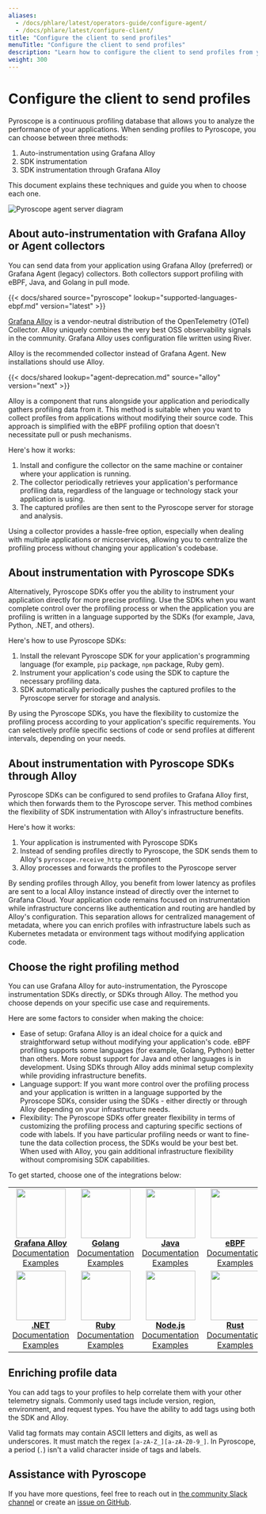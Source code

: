 ```yaml
---
aliases:
  - /docs/phlare/latest/operators-guide/configure-agent/
  - /docs/phlare/latest/configure-client/
title: "Configure the client to send profiles"
menuTitle: "Configure the client to send profiles"
description: "Learn how to configure the client to send profiles from your application."
weight: 300
---
```


# Configure the client to send profiles

Pyroscope is a continuous profiling database that allows you to analyze the performance of your applications.
When sending profiles to Pyroscope, you can choose between three methods:
1. Auto-instrumentation using Grafana Alloy
2. SDK instrumentation
3. SDK instrumentation through Grafana Alloy

This document explains these techniques and guide you when to choose each one.

![Pyroscope agent server diagram](https://grafana.com/media/docs/pyroscope/pyroscope_client_server_diagram_11_18_2024.png)

## About auto-instrumentation with Grafana Alloy or Agent collectors

You can send data from your application using Grafana Alloy (preferred) or Grafana Agent (legacy) collectors.
Both collectors support profiling with eBPF, Java, and Golang in pull mode.

[//]: # 'Shared content for supported languages with eBPF'
[//]: # 'This content is located in /pyroscope/docs/sources/shared/supported-languages-ebpf.md'

{{< docs/shared source="pyroscope" lookup="supported-languages-ebpf.md" version="latest" >}}

[Grafana Alloy](https://grafana.com/docs/alloy/latest/) is a vendor-neutral distribution of the OpenTelemetry (OTel) Collector.
Alloy uniquely combines the very best OSS observability signals in the community.
Grafana Alloy uses configuration file written using River.

Alloy is the recommended collector instead of Grafana Agent.
New installations should use Alloy.

{{< docs/shared lookup="agent-deprecation.md" source="alloy" version="next" >}}

Alloy is a component that runs alongside your application and periodically gathers profiling data from it.
This method is suitable when you want to collect profiles from applications without modifying their source code.
This approach is simplified with the eBPF profiling option that doesn't necessitate pull or push mechanisms.

Here's how it works:

1. Install and configure the collector on the same machine or container where your application is running.
2. The collector periodically retrieves your application's performance profiling data, regardless of the language or technology stack your application is using.
3. The captured profiles are then sent to the Pyroscope server for storage and analysis.

Using a collector provides a hassle-free option, especially when dealing with multiple applications or microservices, allowing you to centralize the profiling process without changing your application's codebase.

## About instrumentation with Pyroscope SDKs

Alternatively, Pyroscope SDKs offer you the ability to instrument your application directly for more precise profiling.
Use the SDKs when you want complete control over the profiling process or when the application you are profiling is written in a language supported by the SDKs (for example, Java, Python, .NET, and others).

Here's how to use Pyroscope SDKs:

1. Install the relevant Pyroscope SDK for your application's programming language (for example, `pip` package, `npm` package, Ruby gem).
2. Instrument your application's code using the SDK to capture the necessary profiling data.
3. SDK automatically periodically pushes the captured profiles to the Pyroscope server for storage and analysis.

By using the Pyroscope SDKs, you have the flexibility to customize the profiling process according to your application's specific requirements.
You can selectively profile specific sections of code or send profiles at different intervals, depending on your needs.

## About instrumentation with Pyroscope SDKs through Alloy

Pyroscope SDKs can be configured to send profiles to Grafana Alloy first, which then forwards them to the Pyroscope server. This method combines the flexibility of SDK instrumentation with Alloy's infrastructure benefits.

Here's how it works:
1. Your application is instrumented with Pyroscope SDKs
2. Instead of sending profiles directly to Pyroscope, the SDK sends them to Alloy's `pyroscope.receive_http` component
3. Alloy processes and forwards the profiles to the Pyroscope server

By sending profiles through Alloy, you benefit from lower latency as profiles are sent to a local Alloy instance instead of directly over the internet to Grafana Cloud. Your application code remains focused on instrumentation while infrastructure concerns like authentication and routing are handled by Alloy's configuration. This separation allows for centralized management of metadata, where you can enrich profiles with infrastructure labels such as Kubernetes metadata or environment tags without modifying application code.

## Choose the right profiling method

You can use Grafana Alloy for auto-instrumentation, the Pyroscope instrumentation SDKs directly, or SDKs through Alloy. 
The method you choose depends on your specific use case and requirements.

Here are some factors to consider when making the choice:

- Ease of setup: Grafana Alloy is an ideal choice for a quick and straightforward setup without modifying your application's code. eBPF profiling supports some languages (for example, Golang, Python) better than others. More robust support for Java and other languages is in development. Using SDKs through Alloy adds minimal setup complexity while providing infrastructure benefits.
- Language support: If you want more control over the profiling process and your application is written in a language supported by the Pyroscope SDKs, consider using the SDKs - either directly or through Alloy depending on your infrastructure needs.
- Flexibility: The Pyroscope SDKs offer greater flexibility in terms of customizing the profiling process and capturing specific sections of code with labels. If you have particular profiling needs or want to fine-tune the data collection process, the SDKs would be your best bet. When used with Alloy, you gain additional infrastructure flexibility without compromising SDK capabilities.

To get started, choose one of the integrations below:
<table>
   <tr>
      <td align="center"><a href="https://grafana.com/docs/pyroscope/latest/configure-client/grafana-alloy/go_pull"><img src="/media/docs/alloy/alloy_icon.png" width="100px;" alt=""/><br />
        <b>Grafana Alloy</b></a><br />
          <a href="https://grafana.com/docs/pyroscope/latest/configure-client/grafana-alloy/go_pull/" title="Documentation">Documentation</a><br />
          <a href="https://github.com/grafana/pyroscope/tree/main/examples/grafana-alloy-auto-instrumentation" title="examples">Examples</a>
      </td>
      <td align="center"><a href="https://grafana.com/docs/pyroscope/latest/configure-client/language-sdks/go_push/"><img src="https://user-images.githubusercontent.com/23323466/178160549-2d69a325-56ec-4e19-bca7-d460d400b163.png" width="100px;" alt=""/><br />
        <b>Golang</b></a><br />
          <a href="https://grafana.com/docs/pyroscope/latest/configure-client/language-sdks/go_push/" title="Documentation">Documentation</a><br />
          <a href="https://github.com/grafana/pyroscope/tree/main/examples/language-sdk-instrumentation/golang-push" title="golang-examples">Examples</a>
      </td>
      <td align="center"><a href="https://grafana.com/docs/pyroscope/latest/configure-client/language-sdks/java/"><img src="https://user-images.githubusercontent.com/23323466/178160550-2b5a623a-0f4c-4911-923f-2c825784d45d.png" width="100px;" alt=""/><br />
        <b>Java</b></a><br />
          <a href="https://grafana.com/docs/pyroscope/latest/configure-client/language-sdks/java/">Documentation</a><br />
          <a href="https://github.com/grafana/pyroscope/tree/main/examples/language-sdk-instrumentation/java/rideshare" title="java-examples">Examples</a>
      </td>
      <td align="center"><a href="https://grafana.com/docs/pyroscope/latest/configure-client/grafana-alloy/ebpf"><img src="https://user-images.githubusercontent.com/23323466/178160548-e974c080-808d-4c5d-be9b-c983a319b037.png" width="100px;" alt=""/><br />
        <b>eBPF</b></a><br />
          <a href="https://grafana.com/docs/pyroscope/latest/configure-client/grafana-alloy/ebpf" title="Documentation">Documentation</a><br />
          <a href="https://github.com/grafana/pyroscope/tree/main/examples/grafana-alloy-auto-instrumentation/ebpf" title="examples">Examples</a>
      </td>
      <td align="center"><a href="https://grafana.com/docs/pyroscope/latest/configure-client/language-sdks/python/"><img src="https://user-images.githubusercontent.com/23323466/178160553-c78b8c15-99b4-43f3-a2a0-252b6c4862b1.png" width="100px;" alt=""/><br />
        <b>Python</b></a><br />
          <a href="https://grafana.com/docs/pyroscope/latest/configure-client/language-sdks/python/" title="Documentation">Documentation</a><br />
          <a href="https://github.com/grafana/pyroscope/tree/main/examples/language-sdk-instrumentation/python" title="python-examples">Examples</a>
      </td>
   </tr>
   <tr>
      <td align="center"><a href="https://grafana.com/docs/pyroscope/latest/configure-client/language-sdks/dotnet/"><img src="https://user-images.githubusercontent.com/23323466/178160544-d2e189c6-a521-482c-a7dc-5375c1985e24.png" width="100px;" alt=""/><br />
        <b>.NET</b></a><br />
          <a href="https://grafana.com/docs/pyroscope/latest/configure-client/language-sdks/dotnet/" title="Documentation">Documentation</a><br />
          <a href="https://github.com/grafana/pyroscope/tree/main/examples/language-sdk-instrumentation/dotnet" title="examples">Examples</a>
      </td>
      <td align="center"><a href="https://grafana.com/docs/pyroscope/latest/configure-client/language-sdks/ruby/"><img src="https://user-images.githubusercontent.com/23323466/178160554-b0be2bc5-8574-4881-ac4c-7977c0b2c195.png" width="100px;" alt=""/><br />
        <b>Ruby</b></a><br />
          <a href="https://grafana.com/docs/pyroscope/latest/configure-client/language-sdks/ruby/" title="Documentation">Documentation</a><br />
          <a href="https://github.com/grafana/pyroscope/tree/main/examples/language-sdk-instrumentation/ruby" title="ruby-examples">Examples</a>
      </td>
      <td align="center"><a href="https://grafana.com/docs/pyroscope/latest/configure-client/language-sdks/nodejs/"><img src="https://user-images.githubusercontent.com/23323466/178160551-a79ee6ff-a5d6-419e-89e6-39047cb08126.png" width="100px;" alt=""/><br />
        <b>Node.js</b></a><br />
          <a href="https://grafana.com/docs/pyroscope/latest/configure-client/language-sdks/nodejs/" title="Documentation">Documentation</a><br />
          <a href="https://github.com/grafana/pyroscope/tree/main/examples/language-sdk-instrumentation/nodejs/express" title="examples">Examples</a>
      </td>
      <td align="center"><a href="https://grafana.com/docs/pyroscope/latest/configure-client/language-sdks/rust/"><img src="https://user-images.githubusercontent.com/23323466/178160555-fb6aeee7-5d31-4bcb-9e3e-41e9f2f7d5b4.png" width="100px;" alt=""/><br />
        <b>Rust</b></a><br />
          <a href="https://grafana.com/docs/pyroscope/latest/configure-client/language-sdks/rust/" title="Documentation">Documentation</a><br />
          <a href="https://github.com/grafana/pyroscope/tree/main/examples/language-sdk-instrumentation/rust/rideshare" title="examples">Examples</a>
      </td>
   </tr>
</table>

## Enriching profile data

You can add tags to your profiles to help correlate them with your other telemetry signals.
Commonly used tags include version, region, environment, and request types.
You have the ability to add tags using both the SDK and Alloy.

Valid tag formats may contain ASCII letters and digits, as well as underscores. It must match the regex `[a-zA-Z_][a-zA-Z0-9_]`.
In Pyroscope, a period (`.`) isn't a valid character inside of tags and labels.

## Assistance with Pyroscope

If you have more questions, feel free to reach out in [the community Slack channel](https://grafana.slack.com/) or create an [issue on GitHub](https://github.com/grafana/pyroscope).
